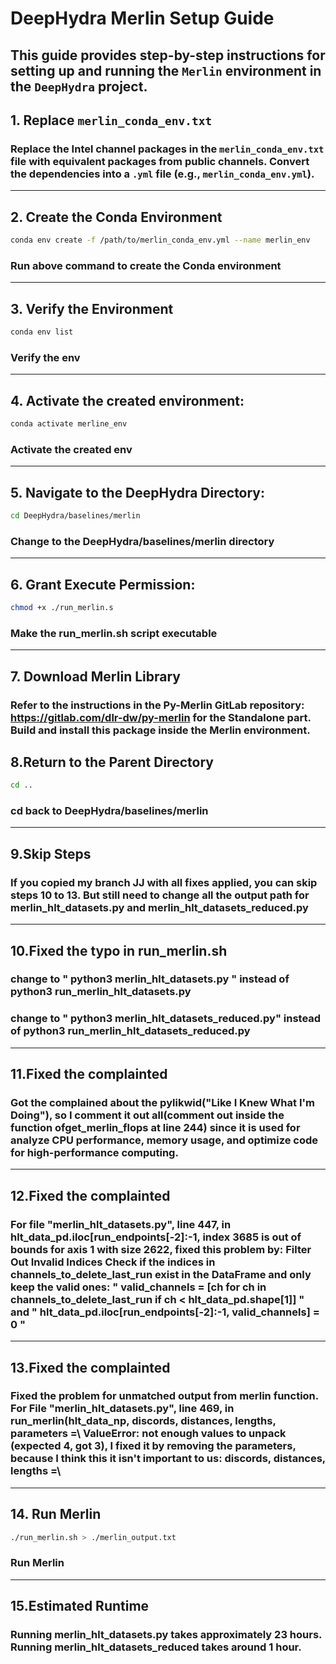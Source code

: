 # DeepHydra Merlin Setup Guide
This guide provides step-by-step instructions for setting up and running the `Merlin` environment in the `DeepHydra` project.
---
## **1. Replace `merlin_conda_env.txt`**
### Replace the Intel channel packages in the `merlin_conda_env.txt` file with equivalent packages from public channels. Convert the dependencies into a `.yml` file (e.g., `merlin_conda_env.yml`).
--- 
## **2. Create the Conda Environment**
```bash line start
conda env create -f /path/to/merlin_conda_env.yml --name merlin_env
```
### Run above command to create the Conda environment
---
## **3. Verify the Environment**
```bash line start
conda env list
```
### Verify the env
---
## **4. Activate the created environment:**
```bash line start
conda activate merline_env
```
### Activate the created env
---
## **5. Navigate to the DeepHydra Directory:**

```bash line start
cd DeepHydra/baselines/merlin
```
### Change to the DeepHydra/baselines/merlin directory
---
## **6. Grant Execute Permission:**
```bash line start
chmod +x ./run_merlin.s
```
### Make the run_merlin.sh script executable
---

## **7. Download Merlin Library**
### Refer to the instructions in the Py-Merlin GitLab repository: https://gitlab.com/dlr-dw/py-merlin  for the Standalone part. Build and install this package inside the Merlin environment. 

## **8.Return to the Parent Directory**
```bash line start
cd ..
```
### cd back to DeepHydra/baselines/merlin
---
## **9.Skip Steps**
### If you copied my branch JJ with all fixes applied, you can skip steps 10 to 13. But still need to change all the output path for merlin_hlt_datasets.py and merlin_hlt_datasets_reduced.py
---
## **10.Fixed the typo in run_merlin.sh**
### change to " python3 merlin_hlt_datasets.py " instead of python3 run_merlin_hlt_datasets.py 
### change to " python3 merlin_hlt_datasets_reduced.py" instead of python3 run_merlin_hlt_datasets_reduced.py
---
## **11.Fixed the complainted**
### Got the complained about the pylikwid("Like I Knew What I'm Doing"), so I comment it out all(comment out inside the function  ofget_merlin_flops at line 244) since it is used for analyze CPU performance, memory usage, and optimize code for high-performance computing.

--- 

## **12.Fixed the complainted**
### For file "merlin_hlt_datasets.py", line 447, in <module>  hlt_data_pd.iloc[run_endpoints[-2]:-1, index 3685 is out of bounds for axis 1 with size 2622, fixed this problem by: Filter Out Invalid Indices Check if the indices in channels_to_delete_last_run exist in the DataFrame and only keep the valid ones: " valid_channels = [ch for ch in channels_to_delete_last_run if ch < hlt_data_pd.shape[1]] " and " hlt_data_pd.iloc[run_endpoints[-2]:-1, valid_channels] = 0 "
---
## **13.Fixed the complainted**
### Fixed the problem for unmatched output from merlin function. For File "merlin_hlt_datasets.py", line 469, in <module> run_merlin(hlt_data_np, discords, distances, lengths, parameters =\    ValueError: not enough values to unpack (expected 4, got 3), I fixed it by removing the parameters, because I think this it isn't important to us: discords, distances, lengths =\

---
## **14. Run Merlin**
```bash line start
./run_merlin.sh > ./merlin_output.txt
```
### Run Merlin
---
## **15.Estimated Runtime**
### Running merlin_hlt_datasets.py takes approximately 23 hours. Running merlin_hlt_datasets_reduced takes around 1 hour.
